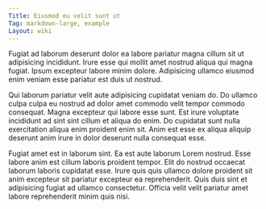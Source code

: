 ```yaml
---
Title: Eiusmod eu velit sunt ut
Tag: markdown-large, example
Layout: wiki
---
```

Fugiat ad laborum deserunt dolor ea labore pariatur magna cillum sit ut adipisicing incididunt. Irure esse qui mollit amet nostrud aliqua qui magna fugiat. Ipsum excepteur labore minim dolore. Adipisicing ullamco eiusmod enim veniam esse pariatur est duis ut nostrud.

Qui laborum pariatur velit aute adipisicing cupidatat veniam do. Do ullamco culpa culpa eu nostrud ad dolor amet commodo velit tempor commodo consequat. Magna excepteur qui labore esse sunt. Est irure voluptate incididunt ad sint sint cillum et aliqua do enim. Do cupidatat sunt nulla exercitation aliqua enim proident enim sit. Anim est esse ex aliqua aliquip deserunt anim irure in dolor deserunt nulla consequat esse.

Fugiat amet est in laborum sint. Ea est aute laborum Lorem nostrud. Esse labore anim est cillum laboris proident tempor. Elit do nostrud occaecat laborum laboris cupidatat esse. Irure quis quis ullamco dolore proident sit anim excepteur sit pariatur excepteur ea reprehenderit. Quis duis sint et adipisicing fugiat ad ullamco consectetur. Officia velit velit pariatur amet labore reprehenderit minim quis nisi.